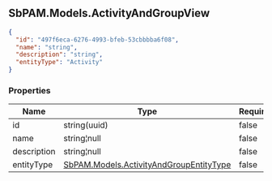 
<h2 id="tocS_SbPAM.Models.ActivityAndGroupView">SbPAM.Models.ActivityAndGroupView</h2>

<a id="schemasbpam.models.activityandgroupview"></a>
<a id="schema_SbPAM.Models.ActivityAndGroupView"></a>
<a id="tocSsbpam.models.activityandgroupview"></a>
<a id="tocssbpam.models.activityandgroupview"></a>

```json
{
  "id": "497f6eca-6276-4993-bfeb-53cbbbba6f08",
  "name": "string",
  "description": "string",
  "entityType": "Activity"
}

```

### Properties

|Name|Type|Required|Restrictions|Description|
|---|---|---|---|---|
|id|string(uuid)|false|none|none|
|name|string¦null|false|none|none|
|description|string¦null|false|none|none|
|entityType|[SbPAM.Models.ActivityAndGroupEntityType](../Models/sbpam.models.activityandgroupentitytype.md)|false|none|none|


